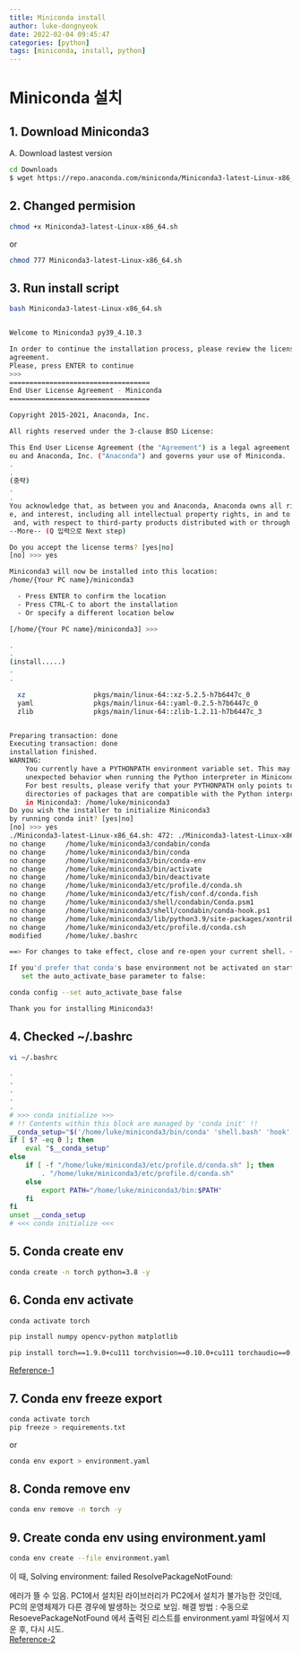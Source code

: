 ```yaml
---
title: Miniconda install
author: luke-dongnyeok
date: 2022-02-04 09:45:47
categories: [python]
tags: [miniconda, install, python]
---
```


# Miniconda 설치

## 1. Download Miniconda3

A. Download lastest version
```bash
cd Downloads
$ wget https://repo.anaconda.com/miniconda/Miniconda3-latest-Linux-x86_64.sh
```

## 2. Changed permision
```bash
chmod +x Miniconda3-latest-Linux-x86_64.sh
```
or
```bash
chmod 777 Miniconda3-latest-Linux-x86_64.sh
```

## 3. Run install script
```bash
bash Miniconda3-latest-Linux-x86_64.sh
```

```bash

Welcome to Miniconda3 py39_4.10.3

In order to continue the installation process, please review the license
agreement.
Please, press ENTER to continue
>>> 
===================================
End User License Agreement - Miniconda
===================================

Copyright 2015-2021, Anaconda, Inc.

All rights reserved under the 3-clause BSD License:

This End User License Agreement (the "Agreement") is a legal agreement between y
ou and Anaconda, Inc. ("Anaconda") and governs your use of Miniconda.
.
.
(중략)
.
.
You acknowledge that, as between you and Anaconda, Anaconda owns all right, titl
e, and interest, including all intellectual property rights, in and to Miniconda
 and, with respect to third-party products distributed with or through Miniconda
--More-- (Q 입력으로 Next step)

Do you accept the license terms? [yes|no]
[no] >>> yes

Miniconda3 will now be installed into this location:
/home/{Your PC name}/miniconda3

  - Press ENTER to confirm the location
  - Press CTRL-C to abort the installation
  - Or specify a different location below

[/home/{Your PC name}/miniconda3] >>>

.
.
(install.....)
.
.

  xz                 pkgs/main/linux-64::xz-5.2.5-h7b6447c_0
  yaml               pkgs/main/linux-64::yaml-0.2.5-h7b6447c_0
  zlib               pkgs/main/linux-64::zlib-1.2.11-h7b6447c_3


Preparing transaction: done
Executing transaction: done
installation finished.
WARNING:
    You currently have a PYTHONPATH environment variable set. This may cause
    unexpected behavior when running the Python interpreter in Miniconda3.
    For best results, please verify that your PYTHONPATH only points to
    directories of packages that are compatible with the Python interpreter
    in Miniconda3: /home/luke/miniconda3
Do you wish the installer to initialize Miniconda3
by running conda init? [yes|no]
[no] >>> yes
./Miniconda3-latest-Linux-x86_64.sh: 472: ./Miniconda3-latest-Linux-x86_64.sh: [[: not found
no change     /home/luke/miniconda3/condabin/conda
no change     /home/luke/miniconda3/bin/conda
no change     /home/luke/miniconda3/bin/conda-env
no change     /home/luke/miniconda3/bin/activate
no change     /home/luke/miniconda3/bin/deactivate
no change     /home/luke/miniconda3/etc/profile.d/conda.sh
no change     /home/luke/miniconda3/etc/fish/conf.d/conda.fish
no change     /home/luke/miniconda3/shell/condabin/Conda.psm1
no change     /home/luke/miniconda3/shell/condabin/conda-hook.ps1
no change     /home/luke/miniconda3/lib/python3.9/site-packages/xontrib/conda.xsh
no change     /home/luke/miniconda3/etc/profile.d/conda.csh
modified      /home/luke/.bashrc

==> For changes to take effect, close and re-open your current shell. <==

If you'd prefer that conda's base environment not be activated on startup, 
   set the auto_activate_base parameter to false: 

conda config --set auto_activate_base false

Thank you for installing Miniconda3!
```

## 4. Checked ~/.bashrc
```bash
vi ~/.bashrc

.
.
.
.
.
# >>> conda initialize >>>
# !! Contents within this block are managed by 'conda init' !!
__conda_setup="$('/home/luke/miniconda3/bin/conda' 'shell.bash' 'hook' 2> /dev/$
if [ $? -eq 0 ]; then
    eval "$__conda_setup"
else
    if [ -f "/home/luke/miniconda3/etc/profile.d/conda.sh" ]; then
        . "/home/luke/miniconda3/etc/profile.d/conda.sh"
    else
        export PATH="/home/luke/miniconda3/bin:$PATH"
    fi
fi
unset __conda_setup
# <<< conda initialize <<<
```

## 5. Conda create env
```bash
conda create -n torch python=3.8 -y
```

## 6. Conda env activate
```bash
conda activate torch

pip install numpy opencv-python matplotlib

pip install torch==1.9.0+cu111 torchvision==0.10.0+cu111 torchaudio==0.9.0 -f https://download.pytorch.org/whl/torch_stable.html
```
[Reference-1]

## 7. Conda env freeze export
```bash
conda activate torch
pip freeze > requirements.txt
```
or
```bash
conda env export > environment.yaml
```

## 8. Conda remove env
```bash
conda env remove -n torch -y
```

## 9. Create conda env using environment.yaml
```bash
conda env create --file environment.yaml
```
이 때, 
Solving environment: failed
ResolvePackageNotFound:

에러가 뜰 수 있음.
PC1에서 설치된 라이브러리가 PC2에서 설치가 불가능한 것인데, PC의 운영체제가 다른 경우에 발생하는 것으로 보임.
해결 방법 : 수동으로 ResoevePackageNotFound 에서 출력된 리스트를 environment.yaml 파일에서 지운 후, 다시 시도.<br>
[Reference-2]

[Reference-1]: https://pytorch.org/get-started/previous-versions/ 
[Reference-2]: https://stackoverflow.com/questions/49154899/resolvepackagenotfound-create-env-using-conda-and-yml-file-on-macos
